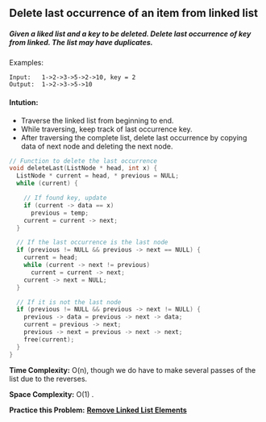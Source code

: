 ## Delete last occurrence of an item from linked list

##### Given a liked list and a key to be deleted. Delete last occurrence of key from linked. The list may have duplicates.
Examples:
```
Input:   1->2->3->5->2->10, key = 2 
Output:  1->2->3->5->10
```
#### Intution:
* Traverse the linked list from beginning to end. 
* While traversing, keep track of last occurrence key. 
* After traversing the complete list, delete last occurrence by copying data of next node and deleting the next node.

```c++
// Function to delete the last occurrence 
void deleteLast(ListNode * head, int x) {
  ListNode * current = head, * previous = NULL;
  while (current) {

    // If found key, update 
    if (current -> data == x)
      previous = temp;
    current = current -> next;
  }

  // If the last occurrence is the last node 
  if (previous != NULL && previous -> next == NULL) {
    current = head;
    while (current -> next != previous)
      current = current -> next;
    current -> next = NULL;
  }

  // If it is not the last node 
  if (previous != NULL && previous -> next != NULL) {
    previous -> data = previous -> next -> data;
    current = previous -> next;
    previous -> next = previous -> next -> next;
    free(current);
  }
}
```
**Time Complexity:**  O(n), though we do have to make several passes of the list due to the reverses.

**Space Complexity:**  O(1) .

**Practice this Problem:**  [**Remove Linked List Elements**](https://leetcode.com/problems/remove-linked-list-elements/)
